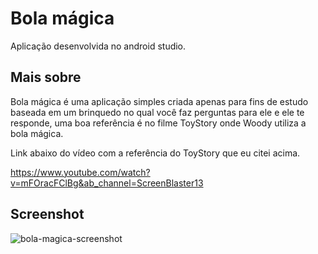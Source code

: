 # Bola mágica

Aplicação desenvolvida no android studio.

## Mais sobre
Bola mágica é uma aplicação simples criada apenas para fins de estudo baseada em um brinquedo no qual você faz perguntas para ele e ele te responde, uma boa referência é no filme ToyStory onde Woody utiliza a bola mágica.

Link abaixo do vídeo com a referência do ToyStory que eu citei acima.

https://www.youtube.com/watch?v=mFOracFClBg&ab_channel=ScreenBlaster13

## Screenshot

![bola-magica-screenshot](https://user-images.githubusercontent.com/74942532/138538129-72feb1da-ec62-45fd-9f10-e897ad18085c.png)
